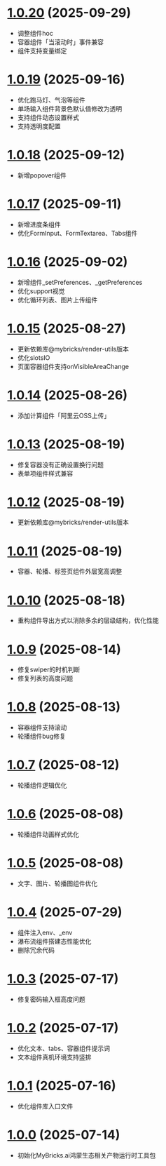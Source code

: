 # [1.0.20](https://github.com/mybricks/comlib-harmony-normal/compare/63a40fe..571436f) (2025-09-29)
- 调整组件hoc
- 容器组件「当滚动时」事件兼容
- 组件支持变量绑定

# [1.0.19](https://github.com/mybricks/comlib-harmony-normal/compare/fccc1b2..b0e5a23) (2025-09-16)
- 优化跑马灯、气泡等组件
- 单场输入组件背景色默认值修改为透明
- 支持组件动态设置样式
- 支持透明度配置

# [1.0.18](https://github.com/mybricks/comlib-harmony-normal/compare/c015cad..f74e43e) (2025-09-12)
- 新增popover组件

# [1.0.17](https://github.com/mybricks/comlib-harmony-normal/compare/c5cdd3d..00bb3fe) (2025-09-11)
- 新增进度条组件
- 优化FormInput、FormTextarea、Tabs组件

# [1.0.16](https://github.com/mybricks/comlib-harmony-normal/compare/94fd708..e4f6a03) (2025-09-02)
- 新增组件_setPreferences、_getPreferences
- 优化support视觉
- 优化循环列表、图片上传组件

# [1.0.15](https://github.com/mybricks/comlib-harmony-normal/compare/63c3c46..78e5f4e) (2025-08-27)
- 更新依赖库@mybricks/render-utils版本
- 优化slotsIO
- 页面容器组件支持onVisibleAreaChange

# [1.0.14](https://github.com/mybricks/comlib-harmony-normal/compare/f4fb9be..69e06b6) (2025-08-26)
- 添加计算组件「阿里云OSS上传」

# [1.0.13](https://github.com/mybricks/comlib-harmony-normal/compare/9f27abf..2558369) (2025-08-19)
- 修复容器没有正确设置换行问题
- 表单项组件样式兼容

# [1.0.12](https://github.com/mybricks/comlib-harmony-normal/compare/6acc435..c459be5) (2025-08-19)
- 更新依赖库@mybricks/render-utils版本

# [1.0.11](https://github.com/mybricks/comlib-harmony-normal/compare/6acc435..c459be5) (2025-08-19)
- 容器、轮播、标签页组件外层宽高调整

# [1.0.10](https://github.com/mybricks/comlib-harmony-normal/compare/ba07bde..d6eb926) (2025-08-18)
- 重构组件导出方式以消除多余的层级结构，优化性能

# [1.0.9](https://github.com/mybricks/comlib-harmony-normal/compare/f189fee..99c73bb) (2025-08-14)
- 修复swiper的时机判断
- 修复列表的高度问题

# [1.0.8](https://github.com/mybricks/comlib-harmony-normal/compare/46622a7..8d773e8) (2025-08-13)
- 容器组件支持滚动
- 轮播组件bug修复

# [1.0.7](https://github.com/mybricks/comlib-harmony-normal/compare/f0d6f36..23bbb1f) (2025-08-12)
- 轮播组件逻辑优化

# [1.0.6](https://github.com/mybricks/comlib-harmony-normal/compare/9cbe31e..2b822f8) (2025-08-08)
- 轮播组件动画样式优化

# [1.0.5](https://github.com/mybricks/comlib-harmony-normal/compare/e04e289..9fb7f9a) (2025-08-08)
- 文字、图片、轮播图组件优化

# [1.0.4](https://github.com/mybricks/comlib-harmony-normal/compare/d0ccfef..d073b04) (2025-07-29)
- 组件注入env、_env
- 瀑布流组件搭建态性能优化
- 删除冗余代码

# [1.0.3](https://github.com/mybricks/comlib-harmony-normal/compare/e1b5d06..c32796e) (2025-07-17)
- 修复密码输入框高度问题

# [1.0.2](https://github.com/mybricks/comlib-harmony-normal/compare/939f2ed..c32796e) (2025-07-17)
- 优化文本、tabs、容器组件提示词
- 文本组件真机环境支持竖排

# [1.0.1](https://github.com/mybricks/comlib-harmony-normal/compare/ddea717..939f2ed) (2025-07-16)
- 优化组件库入口文件

# [1.0.0](https://github.com/mybricks/comlib-harmony-normal) (2025-07-14)
- 初始化MyBricks.ai鸿蒙生态相关产物运行时工具包
